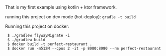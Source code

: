 
That is my first example using kotlin + ktor framework.


running this project on dev mode (hot-deploy):
 `gradle -t build `

Running this project on docker:
```
 $ ./gradlew flywayMigrate -i
 $ ./gradlew build
 $ docker build -t perfect-restaurant .
 $ docker run -m512M --cpus 2 -it -p 8080:8080 --rm perfect-restaurant
```
  
